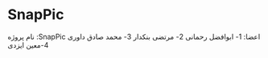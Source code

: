 # SnapPic
نام پروژه :SnapPic
اعضا:
1- ابوافضل رحمانی
2- مرتضی بنکدار
3- محمد صادق داوری
4-معین ایزدی

